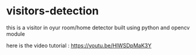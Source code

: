 # visitors-detection
this is a visitor in oyur room/home detector built using python and opencv module

here is the video tutorial : https://youtu.be/HlWSDpMaK3Y
